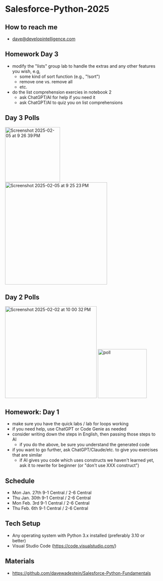 # Salesforce-Python-2025

## How to reach me
* dave@developintelligence.com

## Homework Day 3 
* modify the "lists" group lab to handle the extras and any other features you wish, e.g,
  * some kind of sort function (e.g., "!sort")
  * remove one vs. remove all
  * etc.
* do the list comprehension exercies in notebook 2
  * ask ChatGPT/AI for help if you need it
  * ask ChatGPT/AI to quiz you on list comprehensions

## Day 3 Polls
<img width="180" alt="Screenshot 2025-02-05 at 9 26 39 PM" src="https://github.com/user-attachments/assets/985be9f5-246f-4097-960e-2fbfeea4d83a" />
<img width="334" alt="Screenshot 2025-02-05 at 9 25 23 PM" src="https://github.com/user-attachments/assets/cd7cfb84-eeeb-467e-aa17-b3a266cec456" />

## Day 2 Polls
<img width="300" alt="Screenshot 2025-02-02 at 10 00 32 PM" src="https://github.com/user-attachments/assets/4c34d739-e0ff-48ae-9a0c-c40c5762bed7" />

<img width="160" alt="poll" src="https://github.com/user-attachments/assets/7e4bfb31-bee3-487c-9b6d-586fd5a62455" />


## Homework: Day 1
* make sure you have the quick labs / lab for loops working
* if you need help, use ChatGPT or Code Genie as needed
* consider writing down the steps in English, then passing those steps to AI
   * if you do the above, be sure you understand the generated code
* if you want to go further, ask ChatGPT/Claude/etc. to give you exercises that are similar
   * if AI gives you code which uses constructs we haven't learned yet, ask it to rewrite for beginner (or "don't use XXX construct")

## Schedule
* Mon Jan. 27th 9-1 Central / 2-6 Central
* Thu Jan. 30th 9-1 Central / 2-6 Central
* Mon Feb. 3rd 9-1 Central / 2-6 Central
* Thu Feb. 6th 9-1 Central / 2-6 Central

## Tech Setup
* Any operating system with Python 3.x installed (preferably 3.10 or better)
* Visual Studio Code (https://code.visualstudio.com/)

## Materials
* https://github.com/davewadestein/Salesforce-Python-Fundamentals
